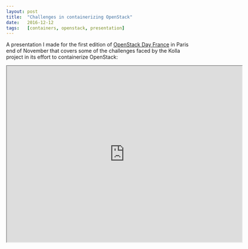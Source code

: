```yaml
---
layout: post
title:  "Challenges in containerizing OpenStack"
date:   2016-12-12
tags:   [containers, openstack, presentation]
---
```


A presentation I made for the first edition of [OpenStack Day
France](https://openstackdayfrance.fr/) in Paris end of November that covers
some of the challenges faced by the Kolla project in its effort to containerize
OpenStack:

<center>
  <iframe src="https://drive.google.com/file/d/0B4fQIxKt4Sz9b1BVZ1lRdHUtaDg/view?resourcekey=0-dylFJgpv1GfF2dBu4PxyHg" width="640" height="480"></iframe>
</center>

